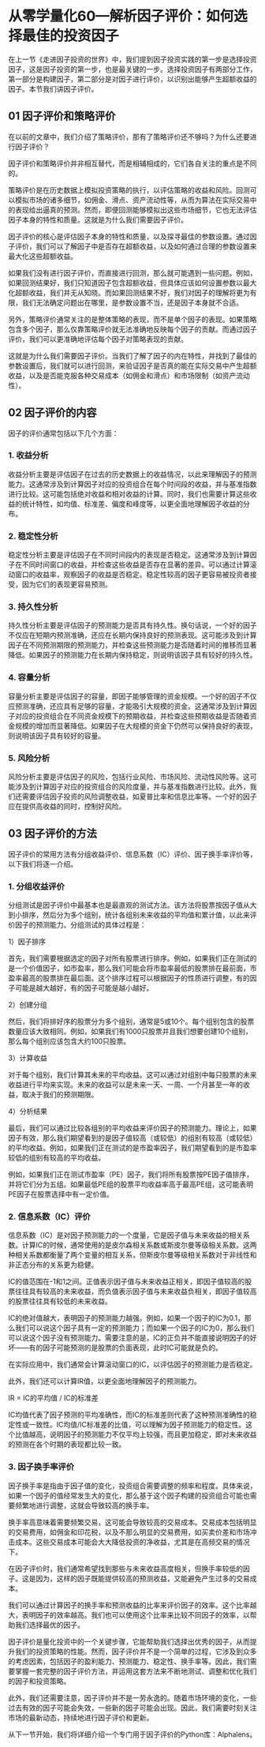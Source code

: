 # 从零学量化60—解析因子评价：如何选择最佳的投资因子 
在上一节《走进因子投资的世界》中，我们提到因子投资实践的第一步是选择投资因子，这是因子投资的第一步，也是最关键的一步。选择投资因子有两部分工作，第一部分是构建因子，第二部分是对因子进行评价，以识别出能够产生超额收益的因子。本节我们讲因子评价。

## 01 因子评价和策略评价
在以前的文章中，我们介绍了策略评价，那有了策略评价还不够吗？为什么还要进行因子评价？

因子评价和策略评价并非相互替代，而是相辅相成的，它们各自关注的重点是不同的。

策略评价是在历史数据上模拟投资策略的执行，以评估策略的收益和风险。回测可以模拟市场的诸多细节，如佣金、滑点、资产流动性等，从而为算法在实际交易中的表现给出逼真的预测。然而，即便回测能够模拟出这些市场细节，它也无法评估因子本身的特性和质量。这就是为什么我们需要因子评价。

因子评价的核心是评估因子本身的特性和质量，以及探寻最佳的参数设置。通过因子评价，我们可以了解因子中是否存在超额收益，以及如何通过合理的参数设置来最大化这些超额收益。

如果我们没有进行因子评价，而直接进行回测，那么就可能遇到一些问题。例如，如果回测结果好，我们只知道因子包含超额收益，但具体应该如何设置参数以最大化超额收益，我们并无从知晓。而如果回测结果不好，我们对因子的理解将更为有限，我们无法确定问题出在哪里，是参数设置不当，还是因子本身就不合适。

另外，策略评价通常关注的是整体策略的表现，而不是单个因子的表现。如果策略包含多个因子，那么仅靠策略评价就无法准确地反映每个因子的贡献。而通过因子评价，我们可以更准确地评估每个因子对策略表现的贡献。

这就是为什么我们需要因子评价。当我们了解了因子的内在特性，并找到了最佳的参数设置后，我们就可以进行回测，来验证因子是否真的能在实际交易中产生超额收益，以及是否能克服各种交易成本（如佣金和滑点）和市场限制（如资产流动性）。

## 02 因子评价的内容
因子的评价通常包括以下几个方面：
### 1. 收益分析
收益分析主要是评估因子在过去的历史数据上的收益情况，以此来理解因子的预测能力。这通常涉及到计算因子对应的投资组合在每个时间段的收益，并与基准指数进行比较。这可能包括绝对收益和相对收益的计算。同时，我们也需要计算这些收益的统计特性，如均值、标准差、偏度和峰度等，以更全面地理解因子收益的分布。
### 2. 稳定性分析
稳定性分析主要是评估因子在不同时间段内的表现是否稳定。这通常涉及到计算因子在不同时间窗口的收益，并检查这些收益是否存在显著的差异。可以通过计算滚动窗口的收益率，观察因子的收益是否稳定。稳定性较高的因子更容易被投资者接受，因为它们的表现更容易预测。
### 3. 持久性分析
持久性分析主要是评估因子的预测能力是否具有持久性。换句话说，一个好的因子不仅应在短期内预测准确，还应在长期内保持良好的预测表现。这可能涉及到计算因子在不同预测期限的预测能力，并检查这些预测能力是否随着时间的推移而显著降低。如果因子的预测能力在长期内保持稳定，则说明该因子具有较好的持久性。
### 4. 容量分析
容量分析主要是评估因子的容量，即因子能够管理的资金规模。一个好的因子不仅应预测准确，还应具有足够的容量，才能吸引大规模的资金。这通常涉及到计算因子对应的投资组合在不同资金规模下的预期收益，并检查这些预期收益是否随着资金规模的增加而显著降低。如果因子在大规模的资金下仍然可以保持良好的表现，则说明该因子具有较好的容量。
### 5. 风险分析
风险分析主要是评估因子的风险，包括行业风险、市场风险、流动性风险等。这可能涉及到计算因子对应的投资组合的风险度量，并与基准指数进行比较。此外，我们还需要评估因子投资的风险调整收益，如夏普比率和信息比率等。一个好的因子应在提供高收益的同时，控制好风险。

## 03 因子评价的方法
因子评价的常用方法有分组收益评价、信息系数（IC）评价、因子换手率评价等，以下我们将逐一介绍。
### 1. 分组收益评价
分组测试是因子评价中最基本也是最直观的测试方法。该方法将股票按因子值从大到小排序，然后分为多个组别，统计各组别未来收益的平均值和累计值，以此来评价因子的预测能力。分组测试的具体过程是：

1）因子排序

首先，我们需要根据选定的因子对所有股票进行排序。例如，如果我们正在测试的是一个价值因子，如市盈率，那么我们可能会将市盈率最低的股票排在最前面，市盈率最高的股票排在最后面。这个排序过程可以根据因子的性质进行调整，有的因子可能是越大越好，有的因子可能是越小越好。

2）创建分组

然后，我们将排好序的股票分为多个组别，通常是5或10个。每个组别包含的股票数量应该大致相同。例如，如果我们有1000只股票并且我们想要创建10个组别，那么每个组别应该包含大约100只股票。

3）计算收益

对于每个组别，我们计算其未来的平均收益。这可以通过对组别中每只股票的未来收益进行平均来实现。未来的收益可以是未来一天、一周、一个月甚至一年的收益，取决于我们的预测期限。

4）分析结果

最后，我们可以通过比较各组别的平均收益来评价因子的预测能力。理论上，如果因子有效，那么我们期望看到的是因子值较高（或较低）的组别有较高（或较低）的平均收益。例如，如果我们正在测试的是市盈率因子，我们期望看到的是市盈率较低的组别有较高的平均收益。

例如，如果我们正在测试市盈率（PE）因子，我们将所有股票按PE因子值排序，并将它们分为五组。如果最低PE组的股票平均收益率高于最高PE组，这可能表明PE因子在股票选择中有一定价值。
### 2. 信息系数（IC）评价
信息系数（IC）是对因子预测能力的一个度量，它是因子值与未来收益的相关系数。计算IC的时候，通常使用的是皮尔森相关系数或斯皮尔曼等级相关系数。这两种相关系数都衡量了两个变量的相互关系，但斯皮尔曼等级相关系数对于非线性和非正态分布的关系更为稳健。

IC的值范围在-1和1之间。正值表示因子值与未来收益正相关，即因子值较高的股票往往具有较高的未来收益，而负值表示因子值与未来收益负相关，即因子值较高的股票往往具有较低的未来收益。

IC的绝对值越大，表明因子的预测能力越强。例如，如果一个因子的IC为0.1，那么我们可以说这个因子具有一定的预测能力；而如果一个因子的IC为0，那么我们可以说这个因子没有预测能力。需要注意的是，IC的正负并不能直接说明因子的好坏——有的因子可能预测的是股票的负面表现，此时IC可能就是负的。

在实际应用中，我们通常会计算滚动窗口的IC，以评估因子的预测能力是否稳定。

此外，我们还可以计算IR值，以更全面地理解因子的预测能力。

IR = IC的平均值 / IC的标准差

IC均值代表了因子预测的平均准确性，而IC的标准差则代表了这种预测准确性的稳定性或一致性。IC均值/IC标准差的比值，可以理解为因子预测能力的稳定性。这个比值越高，说明因子的预测能力不仅平均上较强，而且更加稳定，即对未来收益的预测在各个时期的表现都比较一致。
### 3. 因子换手率评价
因子换手率是指由于因子值的变化，投资组合需要调整的频率和程度。具体来说，如果一个因子的值经常发生大的变化，那么基于这个因子构建的投资组合可能也需要频繁地进行调整，这就会导致较高的换手率。

换手率高意味着需要频繁交易，这可能会导致较高的交易成本。交易成本包括明显的交易费用，如佣金和印花税，以及不那么明显的交易费用，如买卖价差和市场冲击成本。这些交易成本可能会大大降低投资的净收益，尤其是在高频交易的情况下。

在因子评价时，我们通常希望找到那些与未来收益高度相关，但换手率较低的因子。这是因为，这样的因子既能提供较高的预测收益，又能避免产生过多的交易成本。

我们可以通过计算因子的换手率和预测收益的比率来评价因子的效率。这个比率越大，表明因子的效率越高。我们也可以使用这个比率来比较不同因子的效率，以帮助我们选择最优的因子。

因子评价是量化投资中的一个关键步骤，它能帮助我们选择出优秀的因子，从而提升我们的投资策略的性能。然而，因子评价并不是一个简单的过程，它涉及到众多的考虑因素，包括因子的盈利能力、预测能力、稳定性、换手率等。因此，我们需要掌握一套完整的因子评价方法，并运用这套方法来不断地测试、调整和优化我们的因子和投资策略。

此外，我们还需要注意，因子评价并不是一劳永逸的。随着市场环境的变化，一些过去有效的因子可能会失效，一些新的因子可能会出现。因此，我们需要时刻关注市场的最新动态，持续地进行因子评价和更新。

从下一节开始，我们将详细介绍一个专门用于因子评价的Python库：Alphalens。